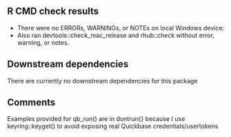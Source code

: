 ## R CMD check results
* There were no ERRORs, WARNINGs, or NOTEs on local Windows device:
* Also ran devtools::check_mac_release  and rhub::check without error, 
  warning, or notes.

## Downstream dependencies
There are currently no downstream dependencies for this package

## Comments
Examples provided for qb_run() are in dontrun{} because I use keyring::keyget()
to avoid exposing real Quickbase credentials/usertokens
